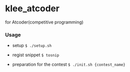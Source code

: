 # klee_atcoder
for Atcoder(competitive programming)

### Usage
* setup
```$ ./setup.sh```

* regist snippet
```$ tosnip```  

* preparation for the contest
```$ ./init.sh {contest_name}```